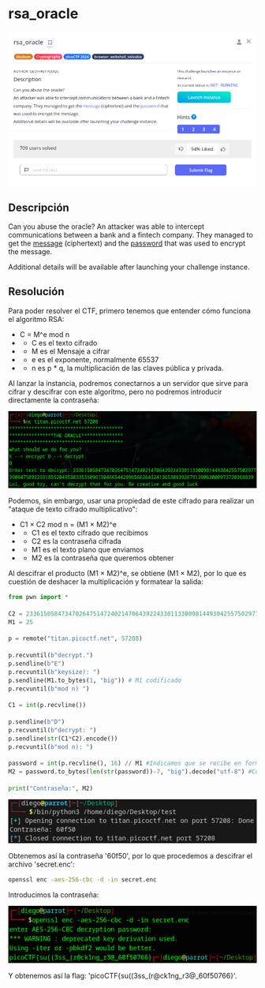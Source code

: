 # rsa_oracle
![Descripcion del CTF](img/description.png)

## Descripción
Can you abuse the oracle? An attacker was able to intercept communications between a bank and a fintech company. They managed to get the [message](https://artifacts.picoctf.net/c_titan/150/secret.enc) (ciphertext) and the [password](https://artifacts.picoctf.net/c_titan/150/password.enc) that was used to encrypt the message.

Additional details will be available after launching your challenge instance.

## Resolución
Para poder resolver el CTF, primero tenemos que entender cómo funciona el algoritmo RSA:

- C = M^e mod n
- - C es el texto cifrado
- - M es el Mensaje a cifrar
- - e es el exponente, normalmente 65537
- - n es p * q, la multiplicación de las claves pública y privada.

Al lanzar la instancia, podremos conectarnos a un servidor que sirve para cifrar y descifrar con este algoritmo, pero no podremos introducir directamente la contraseña:

![Consola](img/1.png)

Podemos, sin embargo, usar una propiedad de este cifrado para realizar un "ataque de texto cifrado multiplicativo":

- C1 × C2 mod n = (M1 × M2)^e
- - C1 es el texto cifrado que recibimos
- - C2 es la contraseña cifrada
- - M1 es el texto plano que enviamos
- - M2 es la contraseña que queremos obtener

Al descifrar el producto (M1 × M2)^e, se obtiene (M1 × M2), por lo que es cuestión de deshacer la multiplicación y formatear la salida:

```python
from pwn import *

C2 = 2336150584734702647514724021470643922433811330098144930425575029773908475892259185520495303353109615046654428965662643241365308392679139063000973730368839
M1 = 25

p = remote("titan.picoctf.net", 57208)

p.recvuntil(b"decrypt.")
p.sendline(b"E")
p.recvuntil(b"keysize): ")
p.sendline(M1.to_bytes(1, "big")) # M1 codificado
p.recvuntil(b"mod n) ")

C1 = int(p.recvline())

p.sendline(b"D")
p.recvuntil(b"decrypt: ")
p.sendline(str(C1*C2).encode())
p.recvuntil(b"mod n): ")

password = int(p.recvline(), 16) // M1 #Indicamos que se recibe en formato hexadecimal (16) y quitamos el M1 que hemos añadido
M2 = password.to_bytes(len(str(password))-7, "big").decode("utf-8") #Convertimos el valor numérico a texto

print("Contraseña:", M2)
```

![Consola](img/2.png)

Obtenemos así la contraseña '60f50', por lo que procedemos a descifrar el archivo 'secret.enc':

```bash
openssl enc -aes-256-cbc -d -in secret.enc
```

Introducimos la contraseña:

![Consola](img/3.png)

Y obtenemos así la flag: 'picoCTF{su((3ss_(r@ck1ng_r3@_60f50766}'.